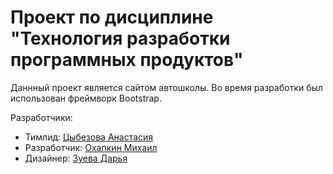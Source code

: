 # Проект по дисциплине "Технология разработки программных продуктов"

Даннный проект является сайтом автошколы. Во время разработки был использован фреймворк Bootstrap.

Разработчики: 
* Тимлид: [Цыбезова Анастасия](https://vk.com/nn_boo)
* Разработчик: [Охапкин Михаил](https://vk.com/ramm_mikhail)
* Дизайнер: [Зуева Дарья](https://vk.com/mmorfii)